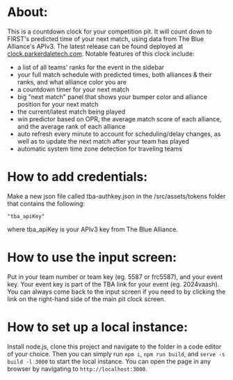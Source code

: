 # About: #
This is a countdown clock for your competition pit. It will count down to FIRST's predicted time of your next match, using data from The Blue Alliance's APIv3. The latest release can be found deployed at <a href="https://clock.parkerdaletech.com" target="_blank">clock.parkerdaletech.com</a>. Notable features of this clock include:
* a list of all teams' ranks for the event in the sidebar
* your full match schedule with predicted times, both alliances & their ranks, and what alliance color you are
* a countdown timer for your next match
* big "next match" panel that shows your bumper color and alliance position for your next match
* the current/latest match being played
* win predictor based on OPR, the average match score of each alliance, and the average rank of each alliance
* auto refresh every minute to account for scheduling/delay changes, as well as to update the next match after your team has played
* automatic system time zone detection for traveling teams

# How to add credentials: #
Make a new json file called tba-authkey.json in the /src/assets/tokens folder that contains the following:
```
"tba_apiKey"
```
where tba_apiKey is your APIv3 key from The Blue Alliance.

# How to use the input screen: #
Put in your team number or team key (eg. 5587 or frc5587), and your event key. Your event key is part of the TBA link for your event (eg. 2024vaash). You can always come back to the input screen if you need to by clicking the link on the right-hand side of the main 
pit clock screen.

# How to set up a local instance: #
Install node.js, clone this project and navigate to the folder in a code editor of your choice. Then you can simply run `npm i`, 
`npm run build`, and `serve -s build -l 3000` to start the local instance. You can open the page in any browser by navigating to 
`http://localhost:3000`.